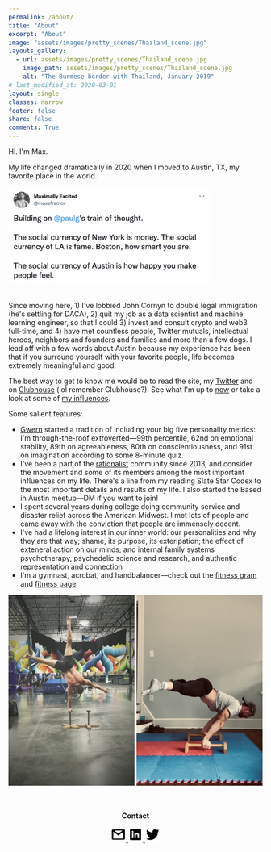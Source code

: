 ```yaml
---
permalink: /about/
title: "About"
excerpt: "About"
image: "assets/images/pretty_scenes/Thailand_scene.jpg"
layouts_gallery:
  - url: assets/images/pretty_scenes/Thailand_scene.jpg
    image_path: assets/images/pretty_scenes/Thailand_scene.jpg
    alt: "The Burmese border with Thailand, January 2019"
# last_modified_at: 2020-03-01
layout: single
classes: narrow
footer: false
share: false
comments: True
---
```


Hi. I'm Max.

My life changed dramatically in 2020 when I moved to Austin, TX, my favorite place in the world.

<img src="/assets/images/twitter/social-currency.jpg" alt="What's being whispered to you in your city?" width="400"/>
<br>
<br>

Since moving here, 1) I've lobbied John Cornyn to double legal immigration (he's settling for DACA), 2) quit my job as a data scientist and machine learning engineer, so that I could 3) invest and consult crypto and web3 full-time, and 4) have met countless people, Twitter mutuals, intellectual heroes, neighbors and founders and families and more than a few dogs. I lead off with a few words about Austin because my experience has been that if you surround yourself with your favorite people, life becomes extremely meaningful and good.

The best way to get to know me would be to read the site, my [Twitter](https://twitter.com/maxefremov) and on [Clubhouse](https://www.joinclubhouse.com/@mefrem) (lol remember Clubhouse?). See what I'm up to [now](/now/) or take a look at some of [my influences](/influences).

Some salient features:

- [Gwern](https://www.gwern.net/index) started a tradition of including your big five personality metrics: I'm through-the-roof extroverted—99th percentile, 62nd on emotional stability, 89th on agreeableness, 80th on conscientiousness, and 91st on imagination according to some 8-minute quiz.
- I've been a part of the [rationalist](https://wiki.lesswrong.com/wiki/Rationalist_movement) community since 2013, and consider the movement and some of its members among the most important influences on my life. There's a line from my reading Slate Star Codex to the most important details and results of my life. I also started the Based in Austin meetup—DM if you want to join!
- I spent several years during college doing community service and disaster relief across the American Midwest. I met lots of people and came away with the conviction that people are immensely decent.
- I've had a lifelong interest in our inner world: our personalities and why they are that way; shame, its purpose, its exteripation; the effect of exteneral action on our minds; and internal family systems psychotherapy, psychedelic science and research, and authentic representation and connection
- I'm a gymnast, acrobat, and handbalancer—check out the [fitness gram](https://www.instagram.com/maximally.me/) and [fitness page](/fitness)

<center>

<img src="/assets/images/handstands/onehanded.jpg" alt="One-handed handstand" width="250"/>

<img src="/assets/images/handstands/planche.jpg" alt="Straddle planche" width="250"/>

<center>

<br>
<br>
<p><b>Contact</b></p>
<a href="mailto:maxim.efremov@gmail.com">
      <img alt="email" src="/assets/images/icons/gmail.png">
      
<a href="https://www.linkedin.com/in/maxim-efremov/">
      <img alt="LinkedIn" src="/assets/images/icons/linkedin.png">

<a href="http://www.twitter.com/maxefremov">
      <img alt="Twitter" src="/assets/images/icons/twitter.png">
<!-- 
<img src="/assets/images/icons/gmail.png">(mailto:maxim.efremov@gmail.com)
<img src="/assets/images/icons/linkedin.png">(https://www.linkedin.com/in/maxim-efremov/)
<img src="/assets/images/icons/twitter.png">(http://www.twitter.com/maxefremov) -->
